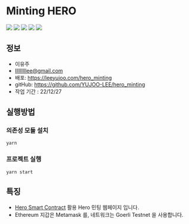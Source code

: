 # Minting HERO

<img src="https://img.shields.io/badge/React-61DAFB?style=flat-square&logo=react&logoColor=white"/> <img src="https://img.shields.io/badge/Vite-646CFF?style=flat-square&logo=vite&logoColor=white"/> <img src="https://img.shields.io/badge/TypeScript-3178C6?style=flat-square&logo=typeScript&logoColor=white"/> <img src="https://img.shields.io/badge/ChakraUI-319795?style=flat-square&logo=ChakraUI&logoColor=white"/> <img src="https://img.shields.io/badge/Web3.js-F16822?style=flat-square&logo=Web3.js&logoColor=white"/>

## 정보
- 이유주
- lllllllllee@gmail.com
- 배포: https://leeyujoo.com/hero_minting
- gitHub: https://github.com/YUJOO-LEE/hero_minting
- 작업 기간 : 22/12/27

## 실행방법

### 의존성 모듈 설치

```
yarn
```

### 프로젝트 실행

```
yarn start
```

## 특징

- [Hero Smart Contract](https://goerli.etherscan.io/address/0xc7a20922a1afdd604f53d498e825d0c99fa02553) 활용 Hero 민팅 웹페이지 입니다.
- Ethereum 지갑은 Metamask 를, 네트워크는 Goerli Testnet 을 사용합니다.